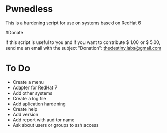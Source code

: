 # Pwnedless

This is a hardening script for use on systems based on RedHat 6

#Donate

If this script is useful to you and if you want to contribute $ 1.00 or $ 5.00, send me an email with the subject "Donation": thedestiny.labs@gmail.com

# To Do
- Create a menu
- Adapter for RedHat 7
- Add other systems
- Create a log file
- Add aplication hardening
- Create help
- Add version
- Add report with auditor name
- Ask about users or groups to ssh access
